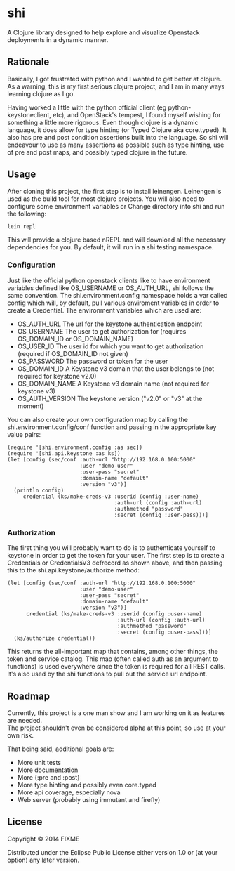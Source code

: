 # shi

A Clojure library designed to help explore and visualize Openstack deployments in a dynamic
manner.

## Rationale

Basically, I got frustrated with python and I wanted to get better at clojure.  As a warning, 
this is my first serious clojure project, and I am in many ways learning clojure as I go.

Having worked a little with the python official client (eg python-keystoneclient, etc), and
OpenStack's tempest, I found myself wishing for something a little more rigorous.  Even though
clojure is a dynamic language, it does allow for type hinting (or Typed Clojure aka core.typed).
It also has pre and post condition assertions built into the language.  So shi will endeavour
to use as many assertions as possible such as type hinting, use of pre and post maps, and 
possibly typed clojure in the future.

## Usage

After cloning this project, the first step is to install leinengen.  Leinengen is used as
the build tool for most clojure projects.  You will also need to configure some environment 
variables or Change directory into shi and run the following:

    lein repl

This will provide a clojure based nREPL and will download all the necessary dependencies
for you.  By default, it will run in a shi.testing namespace.

### Configuration

Just like the official python openstack clients like to have environment variables defined
like OS_USERNAME or OS_AUTH_URL, shi follows the same convention.  The shi.environment.config
namespace holds a var called config which will, by default, pull various enviroment variables
in order to create a Credential.  The environment variables which are used are:

- OS_AUTH_URL The url for the keystone authentication endpoint
- OS_USERNAME The user to get authorization for (requires OS_DOMAIN_ID or OS_DOMAIN_NAME)
- OS_USER_ID The user id for which you want to get authorization (required if OS_DOMAIN_ID not given)
- OS_PASSWORD The password or token for the user
- OS_DOMAIN_ID A Keystone v3 domain that the user belongs to (not required for keystone v2.0)
- OS_DOMAIN_NAME A Keystone v3 domain name (not required for keystone v3)
- OS_AUTH_VERSION The keystone version ("v2.0" or "v3" at the moment)

You can also create your own configuration map by calling the shi.environment.config/conf function
and passing in the appropriate key value pairs:

    (require '[shi.environment.config :as sec])
    (require '[shi.api.keystone :as ks])
    (let [config (sec/conf :auth-url "http://192.168.0.100:5000"
                           :user "demo-user"
                           :user-pass "secret"
                           :domain-name "default"
                           :version "v3")]
      (println config)
         credential (ks/make-creds-v3 :userid (config :user-name)
                                      :auth-url (config :auth-url)
                                      :authmethod "password"
                                      :secret (config :user-pass)))]
        

### Authorization

The first thing you will probably want to do is to authenticate yourself to keystone in order
to get the token for your user.  The first step is to create a Credentials or CredentialsV3 
defrecord as shown above, and then passing this to the shi.api.keystone/authorize method:

    (let [config (sec/conf :auth-url "http://192.168.0.100:5000"
                           :user "demo-user"
                           :user-pass "secret"
                           :domain-name "default"
                           :version "v3")]
          credential (ks/make-creds-v3 :userid (config :user-name)
                                       :auth-url (config :auth-url)
                                       :authmethod "password"
                                       :secret (config :user-pass)))]
      (ks/authorize credential))

This returns the all-important map that contains, among other things, the token and service
catalog.  This map (often called auth as an argument to functions) is used everywhere since
the token is required for all REST calls.  It's also used by the shi functions to pull out the
service url endpoint.


## Roadmap

Currently, this project is a one man show and I am working on it as features are needed.  
The project shouldn't even be considered alpha at this point, so use at your own risk.

That being said, additional goals are:

- More unit tests
- More documentation
- More {:pre and :post}
- More type hinting and possibly even core.typed
- More api coverage, especially nova
- Web server (probably using immutant and firefly)


## License

Copyright © 2014 FIXME

Distributed under the Eclipse Public License either version 1.0 or (at
your option) any later version.
